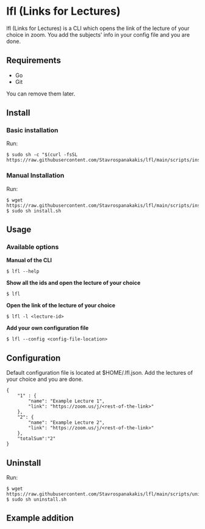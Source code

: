 # lfl (Links for Lectures)
lfl (Links for Lectures) is a CLI which opens the link of the lecture of your choice
in zoom. You add the subjects' info in your config file and you are done.

## Requirements
- Go
- Git

You can remove them later.

## Install

### Basic installation
Run:
```
$ sudo sh -c "$(curl -fsSL https://raw.githubusercontent.com/Stavrospanakakis/lfl/main/scripts/install.sh)"
```

### Manual Installation
Run:
```
$ wget https://raw.githubusercontent.com/Stavrospanakakis/lfl/main/scripts/install.sh
$ sudo sh install.sh
```

## Usage
### Available options

**Manual of the CLI**
```
$ lfl --help 
```

**Show all the ids and open the lecture of your choice**
```
$ lfl
```

**Open the link of the lecture of your choice**
```
$ lfl -l <lecture-id> 
```

**Add your own configuration file**
```
$ lfl --config <config-file-location> 
```

## Configuration
Default configuration file is located at $HOME/.lfl.json. Add the lectures of your choice and you are done.

```
{
    "1" : {
        "name": "Example Lecture 1",
        "link": "https://zoom.us/j/<rest-of-the-link>"
    },
    "2": {
        "name": "Example Lecture 2",
        "link": "https://zoom.us/j/<rest-of-the-link>"
    },
    "totalSum":"2"
}
```


## Uninstall
Run:
```
$ wget https://raw.githubusercontent.com/Stavrospanakakis/lfl/main/scripts/uninstall.sh
$ sudo sh uninstall.sh
```
## Example addition